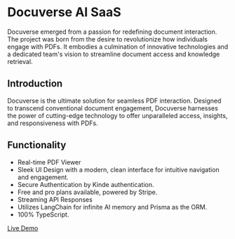 # Docuverse AI SaaS

Docuverse emerged from a passion for redefining document interaction. The project was born from the desire to revolutionize how individuals engage with PDFs. It embodies a culmination of innovative technologies and a dedicated team's vision to streamline document access and knowledge retrieval.

## Introduction

Docuverse is the ultimate solution for seamless PDF interaction. Designed to transcend conventional document engagement, Docuverse harnesses the power of cutting-edge technology to offer unparalleled access, insights, and responsiveness with PDFs.

## Functionality

- Real-time PDF Viewer
- Sleek UI Design with a modern, clean interface for intuitive navigation and engagement.
- Secure Authentication by Kinde authentication.
- Free and pro plans available, powered by Stripe.
- Streaming API Responses
- Utilizes LangChain for infinite AI memory and Prisma as the ORM.
- 100% TypeScript.

[Live Demo](https://docuverse-knightfury101.vercel.app/)
